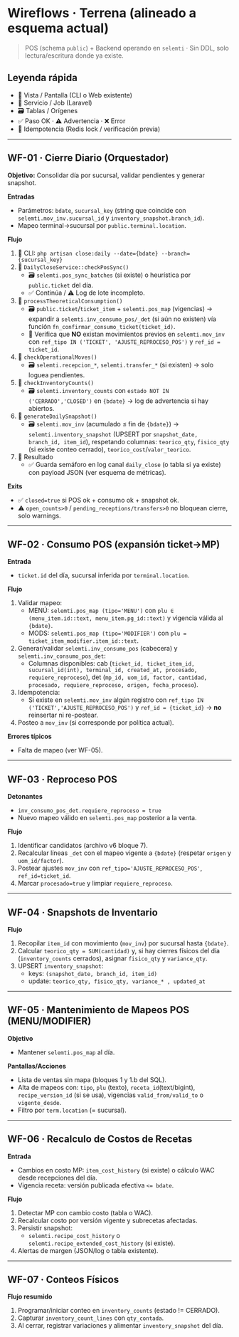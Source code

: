 
# Wireflows · Terrena (alineado a esquema actual)
> POS (schema `public`) + Backend operando en `selemti` · Sin DDL, solo lectura/escritura donde ya existe.

## Leyenda rápida
- 📄 Vista / Pantalla (CLI o Web existente)
- 🧠 Servicio / Job (Laravel)
- 🗃️ Tablas / Orígenes
- ✅ Paso OK · ⚠️ Advertencia · ❌ Error
- 🔁 Idempotencia (Redis lock / verificación previa)

---

## WF-01 · Cierre Diario (Orquestador)
**Objetivo:** Consolidar día por sucursal, validar pendientes y generar snapshot.

**Entradas**
- Parámetros: `bdate`, `sucursal_key` (string que coincide con `selemti.mov_inv.sucursal_id` y `inventory_snapshot.branch_id`).
- Mapeo terminal→sucursal por `public.terminal.location`.

**Flujo**
1. 📄 CLI: `php artisan close:daily --date={bdate} --branch={sucursal_key}`
2. 🧠 `DailyCloseService::checkPosSync()`
   - 🗃️ `selemti.pos_sync_batches` (si existe) o heurística por `public.ticket` del día.
   - ✅ Continúa / ⚠️ Log de lote incompleto.
3. 🧠 `processTheoreticalConsumption()`
   - 🗃️ `public.ticket`/`ticket_item` + `selemti.pos_map` (vigencias) → expandir a `selemti.inv_consumo_pos/_det` (si aún no existen) vía función `fn_confirmar_consumo_ticket(ticket_id)`.
   - 🔁 Verifica que **NO** existan movimientos previos en `selemti.mov_inv` con `ref_tipo IN ('TICKET', 'AJUSTE_REPROCESO_POS')` y `ref_id = ticket_id`.
4. 🧠 `checkOperationalMoves()`
   - 🗃️ `selemti.recepcion_*`, `selemti.transfer_*` (si existen) → solo loguea pendientes.
5. 🧠 `checkInventoryCounts()`
   - 🗃️ `selemti.inventory_counts` con `estado NOT IN ('CERRADO','CLOSED')` en `{bdate}` → log de advertencia si hay abiertos.
6. 🧠 `generateDailySnapshot()`
   - 🗃️ `selemti.mov_inv` (acumulado ≤ fin de `{bdate}`) → `selemti.inventory_snapshot` (UPSERT por `snapshot_date, branch_id, item_id`), respetando columnas: `teorico_qty`, `fisico_qty` (si existe conteo cerrado), `teorico_cost`/`valor_teorico`.
7. 📄 Resultado
   - ✅ Guarda semáforo en log canal `daily_close` (o tabla si ya existe) con payload JSON (ver esquema de métricas).

**Exits**
- ✅ `closed=true` si POS ok + consumo ok + snapshot ok.
- ⚠️ `open_counts>0` / `pending_receptions/transfers>0` no bloquean cierre, solo warnings.

---

## WF-02 · Consumo POS (expansión ticket→MP)
**Entrada**
- `ticket.id` del día, sucursal inferida por `terminal.location`.

**Flujo**
1. Validar mapeo:
   - MENÚ: `selemti.pos_map (tipo='MENU')` con `plu ∈ (menu_item.id::text, menu_item.pg_id::text)` y vigencia válida al `{bdate}`.
   - MODS: `selemti.pos_map (tipo='MODIFIER')` con `plu = ticket_item_modifier.item_id::text`.
2. Generar/validar `selemti.inv_consumo_pos` (cabecera) y `selemti.inv_consumo_pos_det`:
   - Columnas disponibles: cab (`ticket_id, ticket_item_id, sucursal_id(int), terminal_id, created_at, procesado, requiere_reproceso`), det (`mp_id, uom_id, factor, cantidad, procesado, requiere_reproceso, origen, fecha_proceso`).
3. Idempotencia:
   - Si existe en `selemti.mov_inv` algún registro con `ref_tipo IN ('TICKET','AJUSTE_REPROCESO_POS')` y `ref_id = {ticket_id}` → **no** reinsertar ni re-postear.
4. Posteo a `mov_inv` (si corresponde por política actual).

**Errores típicos**
- Falta de mapeo (ver WF-05).

---

## WF-03 · Reproceso POS
**Detonantes**
- `inv_consumo_pos_det.requiere_reproceso = true`
- Nuevo mapeo válido en `selemti.pos_map` posterior a la venta.

**Flujo**
1. Identificar candidatos (archivo v6 bloque 7).
2. Recalcular líneas `_det` con el mapeo vigente a `{bdate}` (respetar `origen` y `uom_id/factor`).
3. Postear ajustes `mov_inv` con `ref_tipo='AJUSTE_REPROCESO_POS'`, `ref_id=ticket_id`.
4. Marcar `procesado=true` y limpiar `requiere_reproceso`.

---

## WF-04 · Snapshots de Inventario
**Flujo**
1. Recopilar `item_id` con movimiento (`mov_inv`) por sucursal hasta `{bdate}`.
2. Calcular `teorico_qty = SUM(cantidad)` y, si hay cierres físicos del día (`inventory_counts` cerrados), asignar `fisico_qty` y `variance_qty`.
3. UPSERT `inventory_snapshot`:
   - keys: `(snapshot_date, branch_id, item_id)`
   - update: `teorico_qty, fisico_qty, variance_* , updated_at`

---

## WF-05 · Mantenimiento de Mapeos POS (MENU/MODIFIER)
**Objetivo**
- Mantener `selemti.pos_map` al día.

**Pantallas/Acciones**
- Lista de ventas sin mapa (bloques 1 y 1.b del SQL).
- Alta de mapeos con: `tipo`, `plu` (texto), `receta_id`(text/bigint), `recipe_version_id` (si se usa), vigencias `valid_from/valid_to` o `vigente_desde`.
- Filtro por `term.location` (= sucursal).

---

## WF-06 · Recalculo de Costos de Recetas
**Entrada**
- Cambios en costo MP: `item_cost_history` (si existe) o cálculo WAC desde recepciones del día.
- Vigencia receta: versión publicada efectiva `<= bdate`.

**Flujo**
1. Detectar MP con cambio costo (tabla o WAC).
2. Recalcular costo por versión vigente y subrecetas afectadas.
3. Persistir snapshot:
   - `selemti.recipe_cost_history` o `selemti.recipe_extended_cost_history` (si existe).
4. Alertas de margen (JSON/log o tabla existente).

---

## WF-07 · Conteos Físicos
**Flujo resumido**
1. Programar/iniciar conteo en `inventory_counts` (estado != CERRADO).
2. Capturar `inventory_count_lines` con `qty_contada`.
3. Al cerrar, registrar variaciones y alimentar `inventory_snapshot` del día.

